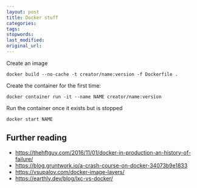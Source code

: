 ```yaml
---
layout: post
title: Docker stuff
categories:
tags:
stopwords:
last_modified:
original_url:
---
```


<!--more-->

Create an image

	docker build --no-cache -t creator/name:version -f Dockerfile .

Create the container for the first time:

	docker container run -it --name NAME creator/name:version

Run the container once it exists but is stopped

	docker start NAME



## Further reading

* https://thehftguy.com/2016/11/01/docker-in-production-an-history-of-failure/
* https://blog.gruntwork.io/a-crash-course-on-docker-34073b9e1833
* https://vsupalov.com/docker-image-layers/
* https://earthly.dev/blog/lxc-vs-docker/
